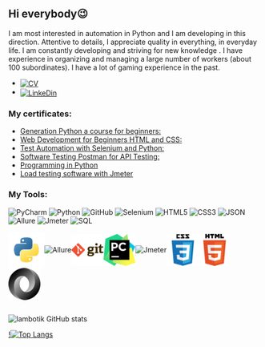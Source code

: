 ## Hi everybody😉
I am most interested in automation in Python and I am
developing in this direction. Attentive to details, I appreciate
quality in everything, in everyday life. I am constantly
developing and striving for new knowledge . I have experience in
organizing and managing a large number of workers (about 100
subordinates). I have a lot of gaming experience in the past.
- [<img align='center' alt='CV' width='32' height='32px' src="https://cdn.pixabay.com/photo/2017/03/24/02/25/resume-2169945_1280.png"/>](https://drive.google.com/file/d/1_NPOLsBBuq7exzgVyOvIDlNIeFGLucuN/view?usp=sharing) 
- [<img align='center' alt='LinkeDin' width='32' height='32px' src="https://lh5.googleusercontent.com/17boAIfIyz12pc7EZqjyP6nGAiZdjmhYbewA46qIPS9vwJ3clgaWtih48vZraTTZQyxWEVo9FMBB0lOrBJiBCDYy5EYJU4A-RjvqIrXab3nxA9_MfIBSiis4nx9van3NAi8vgpyw"/>](https://www.linkedin.com/feed/)
### My certificates:
- [Generation Python a course for beginners:](https://stepik.org/cert/1165429)
- [Web Development for Beginners HTML and CSS:](https://stepik.org/cert/1436844)
- [Test Automation with Selenium and Python:](https://stepik.org/cert/1471860)
- [Software Testing Postman for API Testing:](https://stepik.org/cert/1670603)
- [Programming in Python](https://stepik.org/cert/1566540)
- [Load testing software with Jmeter](https://drive.google.com/file/d/195E_SwXuM6i6fRQuHCrQ4yXhg6li2mBL/view?usp=share_link)

### My Tools:
![PyCharm](https://img.shields.io/badge/-PyCharm-090909?style=plastic&logo=PyCharm&logoColor=47C5FB)
![Python](https://img.shields.io/badge/-Python-090909?style=plastic&logo=Python&logoColor=47C5FB)
![GitHub](https://img.shields.io/badge/-GitHub-090909?style=plastic&logo=GitHub&logoColor=47C5FB)
![Selenium](https://img.shields.io/badge/-Selenium-090909?style=plastic&logo=Selenium&logoColor=47C5FB)
![HTML5](https://img.shields.io/badge/-HTML5-090909?style=plastic&logo=HTML5&logoColor=47C5FB)
![CSS3](https://img.shields.io/badge/-CSS3-090909?style=plastic&logo=CSS3&logoColor=47C5FB)
![JSON](https://img.shields.io/badge/-JSON-090909?style=plastic&logo=JSON&logoColor=47C5FB)
![Allure](https://img.shields.io/badge/-Allure-090909?style=plastic&logo=AppacheAllure&logoColor=47C5FB)
![Jmeter](https://img.shields.io/badge/-Jmeter-090909?style=plastic&logo=Appache&logoColor=47C5FB)
![SQL](https://img.shields.io/badge/-SQL-090909?style=plastic&logo=SQL&logoColor=47C5FB)


<img align='center' alt='Python' width='72px' height='72px' src="https://raw.githubusercontent.com/github/explore/80688e429a7d4ef2fca1e82350fe8e3517d3494d/topics/python/python.png"/><img align='center' alt='Allure' width='64px' height='64px' src="https://poli24.ru/upload/uf/cf8/cf85f75ac6b951155c9403f1d7e06e1d.png"/><img align='center' alt='GitHub' width='64px' height='64px' src="https://raw.githubusercontent.com/github/explore/80688e429a7d4ef2fca1e82350fe8e3517d3494d/topics/git/git.png"/><img align='center' alt='PyCharm' width='64px' height='64px' src="https://raw.githubusercontent.com/github/explore/d8574c7bce27faa27fb879bca56dfe351ee66efd/topics/pycharm/pycharm.png"/><img align='center' alt='Jmeter' width='64px' height='64px' src='https://jmeter.apache.org/images/mstile-144x144.png'/><img align='center' alt='CSS' width='64px' height='64px' src="https://raw.githubusercontent.com/github/explore/80688e429a7d4ef2fca1e82350fe8e3517d3494d/topics/css/css.png"/><img align='center' alt='HTML' width='64px' height='64px' src="https://raw.githubusercontent.com/github/explore/80688e429a7d4ef2fca1e82350fe8e3517d3494d/topics/html/html.png"/><img align='center' alt='JSON' width='64px' height='64px' src="https://raw.githubusercontent.com/github/explore/80688e429a7d4ef2fca1e82350fe8e3517d3494d/topics/json/json.png"/>

##
![lambotik GitHub stats](https://github-readme-stats.vercel.app/api?username=lambotik&hide=contribs,prs&show_icons=true&theme=tokyonight)

[!![Top Langs](https://github-readme-stats.vercel.app/api/top-langs/?username=lambotik&layout=compact&langs_count=8)](https://github.com/lambotik/github-readme-stats&show_icons=true&theme=merko)
